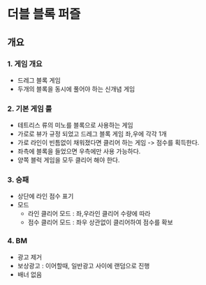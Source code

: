 # 더블 블록 퍼즐
## 개요
### 1. 게임 개요
- 드레그 블록 게임
- 두개의 블록을 동시에 풀어야 하는 신개념 게임

### 2. 기본 게임 룰
- 테트리스 류의 미노를 블록으로 사용하는 게임
- 가로로 뷰가 규정 되었고 드레그 블록 게임 좌,우에 각각 1개
- 가로 라인이 빈틈없이 채워졌다면 클리어 하는 게임 -> 점수를 획득한다.
- 좌측에 블록을 들었으면 우측에만 사용 가능하다.
- 양쪽 블럭 게임을 모두 클리어 해야 한다.  

### 3. 승패
- 상단에 라인 점수 표기 
- 모드 
  - 라인 클리어 모드 : 좌,우라인 클리어 수량에 따라 
  - 점수 클리어 모드 : 좌우 상관없이 클리어하여 점수를 확보 

### 4. BM
- 광고 제거
- 보상광고 : 이어할때, 일반광고 사이에 랜덤으로 진행
- 배너 없음
